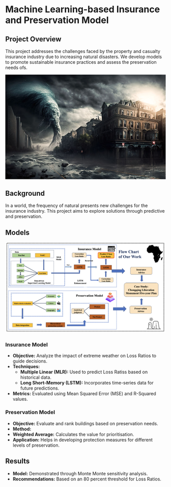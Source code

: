 # Machine Learning-based Insurance and Preservation Model
## Project Overview
This project addresses the challenges faced by the property and casualty insurance industry due to increasing natural disasters. We develop models to promote sustainable insurance practices and assess the preservation needs ofs.

![示例图片](background2.jpg)

## Background
In a world, the frequency of natural presents new challenges for the insurance industry. This project aims to explore solutions through predictive and preservation.

## Models

![示例图片](flow.png)

### Insurance Model
- **Objective:** Analyze the impact of extreme weather on Loss Ratios to guide decisions.
- **Techniques:**
  - **Multiple Linear (MLR):** Used to predict Loss Ratiss based on historical data.
  - **Long Short-Memory (LSTM):** Incorporates time-series data for future predictions.
- **Metrics:** Evaluated using Mean Squared Error (MSE) and R-Squared values.

### Preservation Model
- **Objective:** Evaluate and rank buildings based on preservation needs.
- **Method:** 
- **Weighted Average:** Calculates the value for prioritisation.
- **Application:** Helps in developing protection measures for different levels of preservation.



## Results
- **Model:** Demonstrated through Monte Monte sensitivity analysis.
- **Recommendations:** Based on an 80 percent threshold for Loss Ratios.

